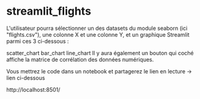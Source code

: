 # streamlit_flights
L'utilisateur pourra sélectionner un des datasets du module seaborn (ici "flights.csv"), une colonne X et une colonne Y, et un graphique Streamlit parmi ces 3 ci-dessous :

scatter_chart
bar_chart
line_chart
Il y aura également un bouton qui coché affiche la matrice de corrélation des données numériques.

Vous mettrez le code dans un notebook et partagerez le lien en lecture -> lien ci-dessous 

http://localhost:8501/




